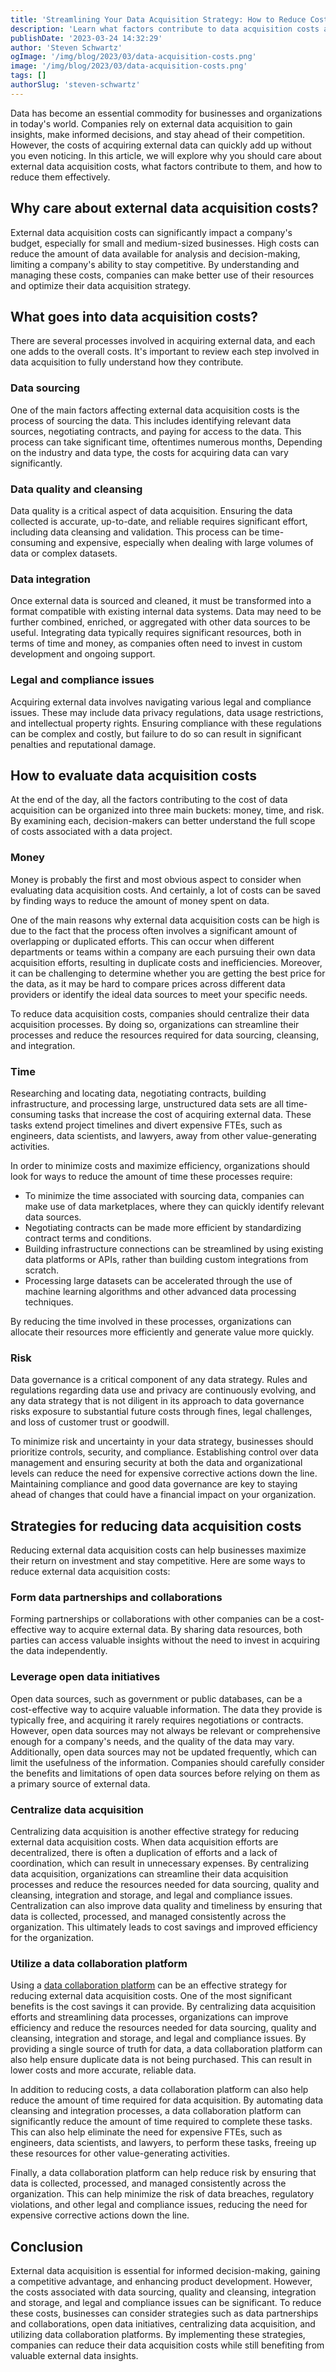 ```yaml
---
title: 'Streamlining Your Data Acquisition Strategy: How to Reduce Costs and Improve Efficiency'
description: 'Learn what factors contribute to data acquisition costs and effective strategies for reducing them.'
publishDate: '2023-03-24 14:32:29'
author: 'Steven Schwartz'
ogImage: '/img/blog/2023/03/data-acquisition-costs.png'
image: '/img/blog/2023/03/data-acquisition-costs.png'
tags: []
authorSlug: 'steven-schwartz'
---
```

Data has become an essential commodity for businesses and organizations in today's world. Companies rely on external data acquisition to gain insights, make informed decisions, and stay ahead of their competition. However, the costs of acquiring external data can quickly add up without you even noticing. In this article, we will explore why you should care about external data acquisition costs, what factors contribute to them, and how to reduce them effectively.

Why care about external data acquisition costs?
-----------------------------------------------

External data acquisition costs can significantly impact a company's budget, especially for small and medium-sized businesses. High costs can reduce the amount of data available for analysis and decision-making, limiting a company's ability to stay competitive. By understanding and managing these costs, companies can make better use of their resources and optimize their data acquisition strategy.

What goes into data acquisition costs?
--------------------------------------

There are several processes involved in acquiring external data, and each one adds to the overall costs. It's important to review each step involved in data acquisition to fully understand how they contribute.

### Data sourcing

One of the main factors affecting external data acquisition costs is the process of sourcing the data. This includes identifying relevant data sources, negotiating contracts, and paying for access to the data. This process can take significant time, oftentimes numerous months, Depending on the industry and data type, the costs for acquiring data can vary significantly.

### Data quality and cleansing

Data quality is a critical aspect of data acquisition. Ensuring the data collected is accurate, up-to-date, and reliable requires significant effort, including data cleansing and validation. This process can be time-consuming and expensive, especially when dealing with large volumes of data or complex datasets.

### Data integration

Once external data is sourced and cleaned, it must be transformed into a format compatible with existing internal data systems. Data may need to be further combined, enriched, or aggregated with other data sources to be useful. Integrating data typically requires significant resources, both in terms of time and money, as companies often need to invest in custom development and ongoing support.

### Legal and compliance issues

Acquiring external data involves navigating various legal and compliance issues. These may include data privacy regulations, data usage restrictions, and intellectual property rights. Ensuring compliance with these regulations can be complex and costly, but failure to do so can result in significant penalties and reputational damage.

How to evaluate data acquisition costs
--------------------------------------

At the end of the day, all the factors contributing to the cost of data acquisition can be organized into three main buckets: money, time, and risk. By examining each, decision-makers can better understand the full scope of costs associated with a data project.

### Money

Money is probably the first and most obvious aspect to consider when evaluating data acquisition costs. And certainly, a lot of costs can be saved by finding ways to reduce the amount of money spent on data.

One of the main reasons why external data acquisition costs can be high is due to the fact that the process often involves a significant amount of overlapping or duplicated efforts. This can occur when different departments or teams within a company are each pursuing their own data acquisition efforts, resulting in duplicate costs and inefficiencies. Moreover, it can be challenging to determine whether you are getting the best price for the data, as it may be hard to compare prices across different data providers or identify the ideal data sources to meet your specific needs.

To reduce data acquisition costs, companies should centralize their data acquisition processes. By doing so, organizations can streamline their processes and reduce the resources required for data sourcing, cleansing, and integration.

### Time

Researching and locating data, negotiating contracts, building infrastructure, and processing large, unstructured data sets are all time-consuming tasks that increase the cost of acquiring external data. These tasks extend project timelines and divert expensive FTEs, such as engineers, data scientists, and lawyers, away from other value-generating activities.

In order to minimize costs and maximize efficiency, organizations should look for ways to reduce the amount of time these processes require:

* To minimize the time associated with sourcing data, companies can make use of data marketplaces, where they can quickly identify relevant data sources.
* Negotiating contracts can be made more efficient by standardizing contract terms and conditions.
* Building infrastructure connections can be streamlined by using existing data platforms or APIs, rather than building custom integrations from scratch.
* Processing large datasets can be accelerated through the use of machine learning algorithms and other advanced data processing techniques.

By reducing the time involved in these processes, organizations can allocate their resources more efficiently and generate value more quickly.

### Risk

Data governance is a critical component of any data strategy. Rules and regulations regarding data use and privacy are continuously evolving, and any data strategy that is not diligent in its approach to data governance risks exposure to substantial future costs through fines, legal challenges, and loss of customer trust or goodwill.

To minimize risk and uncertainty in your data strategy, businesses should prioritize controls, security, and compliance. Establishing control over data management and ensuring security at both the data and organizational levels can reduce the need for expensive corrective actions down the line. Maintaining compliance and good data governance are key to staying ahead of changes that could have a financial impact on your organization.

Strategies for reducing data acquisition costs
----------------------------------------------

Reducing external data acquisition costs can help businesses maximize their return on investment and stay competitive. Here are some ways to reduce external data acquisition costs:

### Form data partnerships and collaborations

Forming partnerships or collaborations with other companies can be a cost-effective way to acquire external data. By sharing data resources, both parties can access valuable insights without the need to invest in acquiring the data independently.

### Leverage open data initiatives

Open data sources, such as government or public databases, can be a cost-effective way to acquire valuable information. The data they provide is typically free, and acquiring it rarely requires negotiations or contracts. However, open data sources may not always be relevant or comprehensive enough for a company's needs, and the quality of the data may vary. Additionally, open data sources may not be updated frequently, which can limit the usefulness of the information. Companies should carefully consider the benefits and limitations of open data sources before relying on them as a primary source of external data.

### Centralize data acquisition

Centralizing data acquisition is another effective strategy for reducing external data acquisition costs. When data acquisition efforts are decentralized, there is often a duplication of efforts and a lack of coordination, which can result in unnecessary expenses. By centralizing data acquisition, organizations can streamline their data acquisition processes and reduce the resources needed for data sourcing, quality and cleansing, integration and storage, and legal and compliance issues. Centralization can also improve data quality and timeliness by ensuring that data is collected, processed, and managed consistently across the organization. This ultimately leads to cost savings and improved efficiency for the organization.

### Utilize a data collaboration platform

Using a [data collaboration platform](/blog/data-collaboration-platform) can be an effective strategy for reducing external data acquisition costs. One of the most significant benefits is the cost savings it can provide. By centralizing data acquisition efforts and streamlining data processes, organizations can improve efficiency and reduce the resources needed for data sourcing, quality and cleansing, integration and storage, and legal and compliance issues. By providing a single source of truth for data, a data collaboration platform can also help ensure duplicate data is not being purchased. This can result in lower costs and more accurate, reliable data.

In addition to reducing costs, a data collaboration platform can also help reduce the amount of time required for data acquisition. By automating data cleansing and integration processes, a data collaboration platform can significantly reduce the amount of time required to complete these tasks. This can also help eliminate the need for expensive FTEs, such as engineers, data scientists, and lawyers, to perform these tasks, freeing up these resources for other value-generating activities.

Finally, a data collaboration platform can help reduce risk by ensuring that data is collected, processed, and managed consistently across the organization. This can help minimize the risk of data breaches, regulatory violations, and other legal and compliance issues, reducing the need for expensive corrective actions down the line.

Conclusion
----------

External data acquisition is essential for informed decision-making, gaining a competitive advantage, and enhancing product development. However, the costs associated with data sourcing, quality and cleansing, integration and storage, and legal and compliance issues can be significant. To reduce these costs, businesses can consider strategies such as data partnerships and collaborations, open data initiatives, centralizing data acquisition, and utilizing data collaboration platforms. By implementing these strategies, companies can reduce their data acquisition costs while still benefiting from valuable external data insights.
